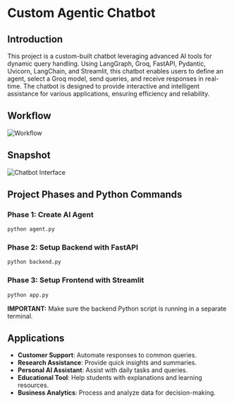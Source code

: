 # Custom Agentic Chatbot

## Introduction
This project is a custom-built chatbot leveraging advanced AI tools for dynamic query handling. Using LangGraph, Groq, FastAPI, Pydantic, Uvicorn, LangChain, and Streamlit, this chatbot enables users to define an agent, select a Groq model, send queries, and receive responses in real-time. The chatbot is designed to provide interactive and intelligent assistance for various applications, ensuring efficiency and reliability.

## Workflow
![Workflow](<INSERT_IMAGE_LINK_HERE>)

## Snapshot
![Chatbot Interface](<INSERT_IMAGE_LINK_HERE>)

## Project Phases and Python Commands

### Phase 1: Create AI Agent
```bash
python agent.py
```

### Phase 2: Setup Backend with FastAPI
```bash
python backend.py
```

### Phase 3: Setup Frontend with Streamlit
```bash
python app.py
```

**IMPORTANT:**
Make sure the backend Python script is running in a separate terminal.

## Applications
- **Customer Support**: Automate responses to common queries.
- **Research Assistance**: Provide quick insights and summaries.
- **Personal AI Assistant**: Assist with daily tasks and queries.
- **Educational Tool**: Help students with explanations and learning resources.
- **Business Analytics**: Process and analyze data for decision-making.
